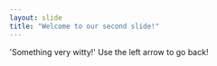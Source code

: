 ```yaml
---
layout: slide
title: "Welcome to our second slide!"
---
```

'Something very witty!'
Use the left arrow to go back!
